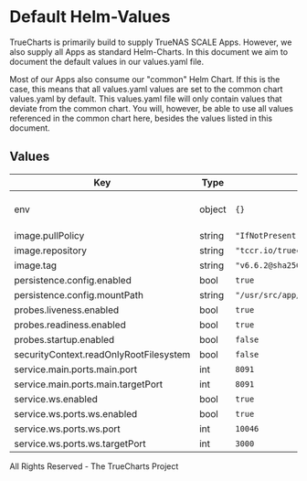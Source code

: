 # Default Helm-Values

TrueCharts is primarily build to supply TrueNAS SCALE Apps.
However, we also supply all Apps as standard Helm-Charts. In this document we aim to document the default values in our values.yaml file.

Most of our Apps also consume our "common" Helm Chart.
If this is the case, this means that all values.yaml values are set to the common chart values.yaml by default. This values.yaml file will only contain values that deviate from the common chart.
You will, however, be able to use all values referenced in the common chart here, besides the values listed in this document.

## Values

| Key | Type | Default | Description |
|-----|------|---------|-------------|
| env | object | `{}` |  https://zwave-js.github.io/zwavejs2mqtt/#/guide/env-vars |
| image.pullPolicy | string | `"IfNotPresent"` |  |
| image.repository | string | `"tccr.io/truecharts/zwavejs2mqtt"` |  |
| image.tag | string | `"v6.6.2@sha256:868ccbcd90a1b38cfadec87ca933b3bf613ccb08df17d2a26b2baf7e743294bc"` |  |
| persistence.config.enabled | bool | `true` |  |
| persistence.config.mountPath | string | `"/usr/src/app/store"` |  |
| probes.liveness.enabled | bool | `true` |  |
| probes.readiness.enabled | bool | `true` |  |
| probes.startup.enabled | bool | `false` |  |
| securityContext.readOnlyRootFilesystem | bool | `false` |  |
| service.main.ports.main.port | int | `8091` |  |
| service.main.ports.main.targetPort | int | `8091` |  |
| service.ws.enabled | bool | `true` |  |
| service.ws.ports.ws.enabled | bool | `true` |  |
| service.ws.ports.ws.port | int | `10046` |  |
| service.ws.ports.ws.targetPort | int | `3000` |  |

All Rights Reserved - The TrueCharts Project
